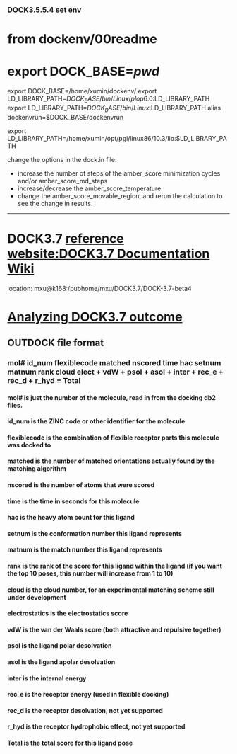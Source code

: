 ### DOCK3.5.5.4 set env

# from dockenv/00readme
# export DOCK_BASE=***pwd***
export DOCK_BASE=/home/xumin/dockenv/
export LD_LIBRARY_PATH=$DOCK_BASE/bin/Linux/plop6.0:$LD_LIBRARY_PATH
export LD_LIBRARY_PATH=$DOCK_BASE/bin/Linux:$LD_LIBRARY_PATH
alias dockenvrun=$DOCK_BASE/dockenvrun

export LD_LIBRARY_PATH=/home/xumin/opt/pgi/linux86/10.3/lib:$LD_LIBRARY_PATH

change the options in the dock.in file: 
* increase the number of steps of the amber_score minimization cycles and/or amber_score_md_steps
* increase/decrease the amber_score_temperature
* change the amber_score_movable_region, and rerun the calculation to see the change in results.
**************************
# DOCK3.7 [reference website:DOCK3.7 Documentation Wiki](https://sites.google.com/site/dock37wiki/)
location: mxu@k168:/pubhome/mxu/DOCK3.7/DOCK-3.7-beta4

# [Analyzing DOCK3.7 outcome](https://sites.google.com/site/dock37wiki/home/analyzing-dock3-7-results)
## OUTDOCK file format
### mol# id_num flexiblecode matched nscored time hac setnum matnum rank cloud elect + vdW + psol + asol + inter + rec_e + rec_d + r_hyd = Total
#### mol# is just the number of the molecule, read in from the docking db2 files.
#### id_num is the ZINC code or other identifier for the molecule
#### flexiblecode is the combination of flexible receptor parts this molecule was docked to
#### matched is the number of matched orientations actually found by the matching algorithm
#### nscored is the number of atoms that were scored
#### time is the time in seconds for this molecule
#### hac is the heavy atom count for this ligand
#### setnum is the conformation number this ligand represents
#### matnum is the match number this ligand represents
#### rank is the rank of the score for this ligand within the ligand (if you want the top 10 poses, this number will increase from 1 to 10)
#### cloud is the cloud number, for an experimental matching scheme still under development
#### electrostatics is the electrostatics score
#### vdW is the van der Waals score (both attractive and repulsive together)
#### psol is the ligand polar desolvation
#### asol is the ligand apolar desolvation
#### inter is the internal energy
#### rec_e is the receptor energy (used in flexible docking)
#### rec_d is the receptor desolvation, not yet supported
#### r_hyd is the receptor hydrophobic effect, not yet supported
#### Total is the total score for this ligand pose
